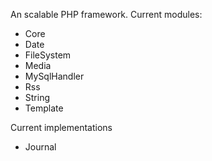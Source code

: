 An scalable PHP framework. Current modules:

  * Core
  * Date
  * FileSystem
  * Media
  * MySqlHandler
  * Rss
  * String
  * Template

Current implementations

  * Journal